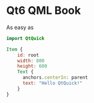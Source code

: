 # Qt6 QML Book

As easy as

```qml
import QtQuick

Item {
    id: root
    width: 800
    height: 600
    Text {
      anchors.centerIn: parent
      text: "Hello QtQuick!"
    }
}
```
